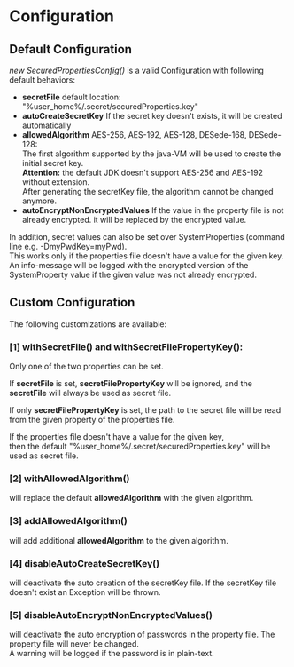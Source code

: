 # Configuration

<!-- MACRO{toc} -->

## Default Configuration


*new SecuredPropertiesConfig()* is a valid Configuration with following default behaviors:

  * **secretFile** default location: "%user_home%/.secret/securedProperties.key"
  * **autoCreateSecretKey** If the secret key doesn't exists, it will be created automatically
  * **allowedAlgorithm** AES-256,  AES-192,  AES-128, DESede-168, DESede-128:<br/>
      The first algorithm supported by the java-VM will be used to create the initial secret key.<br/>
      **Attention:** the default JDK doesn't support AES-256 and AES-192 without extension.<br/>
      After generating the secretKey file, the algorithm cannot be changed anymore. 
  * **autoEncryptNonEncryptedValues** If the value in the property file is not already encrypted. it will be replaced by the encrypted value.

In addition, secret values can also be set over SystemProperties (command line e.g. -DmyPwdKey=myPwd).<br/>
This works only if the properties file doesn't have a value for the given key.<br/>
An info-message will be logged with the encrypted version of the SystemProperty value if the given value was not already encrypted.

## Custom Configuration

The following customizations are available:

<!-- MACRO{snippet|id=configExample|file=src/test/java/net/brabenetz/lib/securedproperties/snippets/ConfigurationSnippet.java} -->

### [1] withSecretFile() and withSecretFilePropertyKey():

Only one of the two properties can be set.

If **secretFile** is set, **secretFilePropertyKey** will be ignored, and the **secretFile** will always be used as secret file.

If only **secretFilePropertyKey** is set, the path to the secret file will be read from the given property of the properties file.

If the properties file doesn't have a value for the given key, <br/>
then the default "%user_home%/.secret/securedProperties.key" will be used as secret file.
        
### [2] withAllowedAlgorithm()

will replace the default **allowedAlgorithm** with the given algorithm.
 
### [3] addAllowedAlgorithm()

will add additional **allowedAlgorithm** to the given algorithm.
 
### [4] disableAutoCreateSecretKey()

will deactivate the auto creation of the secretKey file. If the secretKey file doesn't exist an Exception will be thrown.
 
### [5] disableAutoEncryptNonEncryptedValues()

will deactivate the auto encryption of passwords in the property file. The property file will never be changed.<br/>
A warning will be logged if the password is in plain-text.

